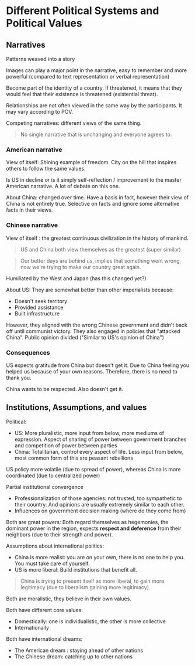 # Different Political Systems and Political Values

## Narratives

Patterns weaved into a story

Images can play a major point in the narrative, easy to remember and more powerful (compared to text representation or verbal representation)

Become part of the identity of a country. If threatened, it means that they would feel that their existence is threatened (existential threat).

Relationships are not often viewed in the same way by the participants. It may vary according to POV.

Competing narratives: different views of the same thing.

> No single narrative that is unchanging and everyone agrees to.

### American narrative

View of itself: Shining example of freedom. City on the hill that inspires others to follow the same values.

Is US in decline or is it simply self-reflection / improvement to the master American narrative. A lot of debate on this one.

About China: changed over time. Have a basis in fact, however their view of China is not entirely true. Selective on facts and ignore some alternative facts in their views.

### Chinese narrative

View of itself : the greatest continuous civilization in the history of mankind.

> US and China both view themselves as the greatest (super similar)

> Our better days are behind us, implies that something went wrong, now we're trying to make our country great again.

Humiliated by the West and Japan (has this changed yet?)

About US: They are somewhat better than other imperialists because:

- Doesn't seek territory
- Provided assistance
- Built infrastructure

However, they aligned with the wrong Chinese government and didn't back off until communist victory. They also engaged in policies that "attacked China". Public opinion divided ("Similar to US's opinion of China")

### Consequences

US expects gratitude from China but doesn't get it. Due to China feeling you helped us because of your own reasons. Therefore, there is no need to thank you.

China wants to be respected. Also doesn't get it.

## Institutions, Assumptions, and values

Political:

- US: More pluralistic, more input from below, more mediums of expression. Aspect of sharing of power between government branches and competition of power between parties
- China: Totalitarian, control every aspect of life. Less input from below, most common form of this are peasant rebellions

US policy more volatile (due to spread of power), whereas China is more coordinated (due to centralized power)

Partial institutional convergence

- Professionalization of those agencies: not trusted, too sympathetic to their country. And opinions are usually extremely similar to each other.
- Influences on government decision making (where do they come from)

Both are great powers: Both regard themselves as hegemonies, the dominant power in the region, expects **respect and deference** from their neighbors (due to their strength and power).

Assumptions about international politics:

- China is more realist: you are on your own, there is no one to help you. You must take care of yourself.
- US is more liberal: Build institutions that benefit all.

> China is trying to present itself as more liberal, to gain more legitimacy (due to liberalism gaining more legitimacy).

Both are moralistic, they believe in their own values.

Both have different core values:

- Domestically: one is individualistic, the other is more collective
- Internationally

Both have international dreams:

- The American dream : staying ahead of other nations
- The Chinese dream: catching up to other nations
